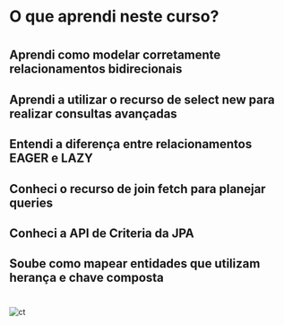 # O que aprendi neste curso?
#
## Aprendi como modelar corretamente relacionamentos bidirecionais
## Aprendi a utilizar o recurso de select new para realizar consultas avançadas
## Entendi a diferença entre relacionamentos EAGER e LAZY
## Conheci o recurso de join fetch para planejar queries
## Conheci a API de Criteria da JPA
## Soube como mapear entidades que utilizam herança e chave composta
#
![ct](https://user-images.githubusercontent.com/76777760/167401831-b39fc308-ea29-49b7-b31c-6cc9eb1c4b13.png)

